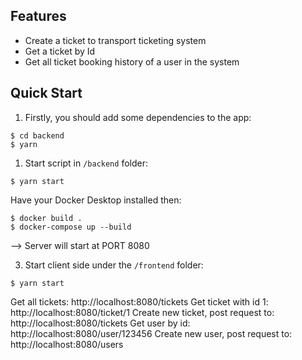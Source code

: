 ## Features

- Create a ticket to transport ticketing system
- Get a ticket by Id
- Get all ticket booking history of a user in the system

## Quick Start

1. Firstly, you should add some dependencies to the app:

```shell
$ cd backend
$ yarn
```

1. Start script in `/backend` folder:

```shell
$ yarn start
```

Have your Docker Desktop installed then:

```shell
$ docker build .
$ docker-compose up --build
```

--> Server will start at PORT 8080

3. Start client side under the `/frontend` folder:

```shell
$ yarn start
```

Get all tickets: http://localhost:8080/tickets
Get ticket with id 1: http://localhost:8080/ticket/1
Create new ticket, post request to: http://localhost:8080/tickets
Get user by id: http://localhost:8080/user/123456
Create new user, post request to: http://localhost:8080/users
